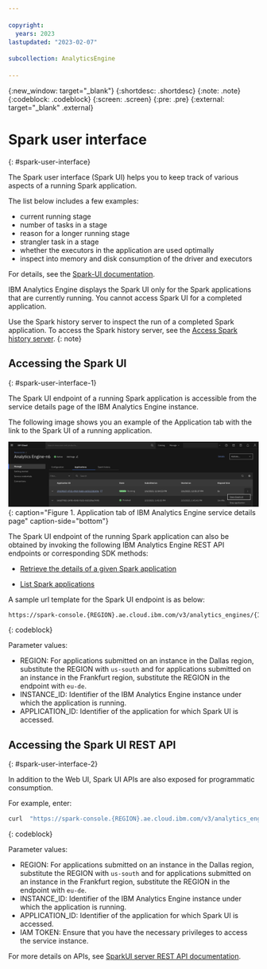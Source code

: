 ```yaml
---

copyright:
  years: 2023
lastupdated: "2023-02-07"

subcollection: AnalyticsEngine

---
```



{:new_window: target="_blank"}
{:shortdesc: .shortdesc}
{:note: .note}
{:codeblock: .codeblock}
{:screen: .screen}
{:pre: .pre}
{:external: target="_blank" .external}

# Spark user interface
{: #spark-user-interface}

The Spark user interface (Spark UI) helps you to keep track of various aspects of a running Spark application.

The list below includes a few examples:

* current running stage
* number of tasks in a stage
* reason for a longer running stage
* strangler task in a stage
* whether the executors in the application are used optimally
* inspect into memory and disk consumption of the driver and executors

For details, see the [Spark-UI documentation](https://spark.apache.org/docs/latest/monitoring.html#web-interfaces).

IBM Analytics Engine displays the Spark UI only for the Spark applications that are currently running. You cannot access Spark UI for a completed application.

Use the Spark history server to inspect the run of a completed Spark application. To access the Spark history server, see the [Access Spark history server](https://cloud.ibm.com/docs/AnalyticsEngine?topic=AnalyticsEngine-spark-history-serverless).
{: note}

## Accessing the Spark UI
{: #spark-user-interface-1}

The Spark UI endpoint of a running Spark application is accessible from the service details page of the IBM Analytics Engine instance.

The following image shows you an example of the Application tab with the link to the Spark UI of a running application.

![Shows the ink to Spark-ui of a running application](images/spark_ui.png){: caption="Figure 1. Application tab of IBM Analytics Engine service details page" caption-side="bottom"}

The Spark UI endpoint of the running Spark application can also be obtained by invoking the following IBM Analytics Engine REST API endpoints or corresponding SDK methods:

* [Retrieve the details of a given Spark application](https://cloud.ibm.com/apidocs/ibm-analytics-engine-v3#get-application)

* [List Spark applications](https://cloud.ibm.com/apidocs/ibm-analytics-engine-v3#list-applications)

A sample url template for the Spark UI endpoint is as below:

```bash
https://spark-console.{REGION}.ae.cloud.ibm.com/v3/analytics_engines/{INSTANCE_ID}/spark_applications/{APPLICATION_ID}/spark_ui
```
{: codeblock}

Parameter values:


* REGION: For applications submitted on an instance in the Dallas region, substitute the REGION with `us-south` and for applications submitted on an instance in the Frankfurt region, substitute the REGION in the endpoint with `eu-de`.
* INSTANCE_ID: Identifier of the IBM Analytics Engine instance under which the application is running.
* APPLICATION_ID: Identifier of the application for which Spark UI is accessed.

## Accessing the Spark UI REST API
{: #spark-user-interface-2}

In addition to the Web UI, Spark UI APIs are also exposed for programmatic consumption.

For example, enter:

```bash
curl  "https://spark-console.{REGION}.ae.cloud.ibm.com/v3/analytics_engines/{INSTANCE_ID}/spark_applications/{APPLICATION_ID}/spark_ui_api/v1/applications" --header "Authorization: Bearer {IAM TOKEN}"
```
{: codeblock}

Parameter values:


* REGION: For applications submitted on an instance in the Dallas region, substitute the REGION with `us-south` and for applications submitted on an instance in the Frankfurt region, substitute the REGION in the endpoint with `eu-de`.
* INSTANCE_ID: Identifier of the IBM Analytics Engine instance under which the application is running.
* APPLICATION_ID: Identifier of the application for which Spark UI is accessed.
* IAM TOKEN: Ensure that you have the necessary privileges to access the service instance.

For more details on APIs, see [SparkUI server REST API documentation](https://spark.apache.org/docs/latest/monitoring.html#rest-api).
